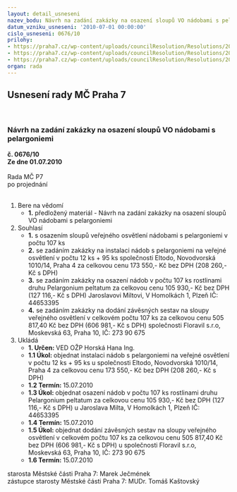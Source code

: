 ```yaml
---
layout: detail_usneseni
nazev_bodu: Návrh na zadání zakázky na osazení sloupů VO nádobami s pelargoniemi
datum_vzniku_usneseni: '2010-07-01 00:00:00'
cislo_usneseni: 0676/10
prilohy:
- https://praha7.cz/wp-content/uploads/councilResolution/Resolutions/20236/37-10-0092.doc
- https://praha7.cz/wp-content/uploads/councilResolution/Resolutions/20236/37-10-cenov%c3%a1_nab%c3%addka_floravil.doc
- https://praha7.cz/wp-content/uploads/councilResolution/Resolutions/20236/37-10-kv%c4%9btiny_m%c4%8d_p_-_7_eltodo.xls
organ: rada
---
```

<div id="ucUsn_pList" class="usn">
	<span><h2>Usnesení rady MČ Praha 7 </h2>
<br></span><div class="standBody">
<span><h3>Návrh na zadání zakázky na osazení sloupů VO nádobami s pelargoniemi</h3></span><div class="center">
		<strong>č. 0676/10</strong><br>
	</div>
<div class="center">
		<strong>Ze dne 01.07.2010</strong><br><br>
	</div>Rada MČ P7<br> po projednání<br><br><ol>
<li>Bere na vědomí<ul><li>
<strong>1.</strong> předložený materiál - Návrh na zadání zakázky na osazení sloupů VO nádobami s pelargoniemi</li></ul>
</li>
<li>Souhlasí<ul>
<li>
<strong>1.</strong> s osazením sloupů veřejného osvětlení nádobami s pelargoniemi v počtu 107 ks</li>
<li>
<strong>2.</strong> se zadáním zakázky na instalaci nádob s pelargoniemi na veřejné osvětlení v počtu 12 ks + 95 ks společnosti Eltodo, Novodvorská 1010/14, Praha 4 za celkovou cenu 173 550,- Kč bez DPH (208 260,- Kč s DPH) </li>
<li>
<strong>3.</strong> se zadáním zakázky na osazení nádob v počtu 107 ks  rostlinami druhu Pelargonium peltatum  za celkovou cenu 105 930,- Kč bez DPH (127 116,- Kč s DPH) Jaroslavovi Miltovi, V Homolkách 1, Plzeň  IČ: 44653395</li>
<li>
<strong>4.</strong> se zadáním zakázky na dodání závěsných sestav na sloupy veřejného osvětlení v celkovém počtu 107 ks za celkovou cenu 505 817,40 Kč bez DPH (606 981,- Kč s DPH) společnosti Floravil s.r.o, Moskevská 63, Praha 10, IČ: 273 90 675 </li>
</ul>
</li>
<li>Ukládá<ul>
<li>
<strong>1. Určen: </strong>VED OŽP Horská Hana Ing.</li>
<li>
<strong>1.1 Úkol: </strong>objednat instalaci nádob s pelargoniemi na veřejné osvětlení v počtu 12 ks + 95 ks u společnosti Eltodo, Novodvorská 1010/14, Praha 4 za celkovou cenu 173 550,- Kč bez DPH (208 260,- Kč s DPH)</li>
<li>
<strong>1.2 Termín: </strong>15.07.2010</li>
<li>
<strong>1.3 Úkol: </strong>objednat osazení nádob v počtu 107 ks  rostlinami druhu Pelargonium peltatum  za celkovou cenu 105 930,- Kč bez DPH (127 116,- Kč s DPH) u Jaroslava Milta, V Homolkách 1, Plzeň  IČ: 44653395</li>
<li>
<strong>1.4 Termín: </strong>15.07.2010</li>
<li>
<strong>1.5 Úkol: </strong>objednat dodání závěsných sestav na sloupy veřejného osvětlení v celkovém počtu 107 ks za celkovou cenu 505 817,40 Kč bez DPH (606 981,- Kč s DPH) u společnosti Floravil s.r.o, Moskevská 63, Praha 10, IČ: 273 90 675 </li>
<li>
<strong>1.6 Termín: </strong>15.07.2010</li>
</ul>
</li>
</ol>starosta Městské části Praha 7: Marek Ječmének<br>zástupce starosty Městské části Praha 7: MUDr. Tomáš Kaštovský 
</div>
</div>